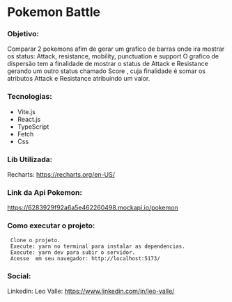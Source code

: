 # Pokemon Battle

### Objetivo:
Comparar 2 pokemons afim de gerar um grafico de barras onde ira mostrar os status: Attack, resistance, mobility, punctuation e support
O grafico de dispersão tem a finalidade de mostrar o status de Attack e Resistance gerando um outro status chamado Score , cuja  finalidade é somar os  atributos Attack e Resistance atribuindo um valor.

### Tecnologias:
- Vite.js
- React.js
- TypeScript
- Fetch
- Css

### Lib Utilizada:
Recharts: https://recharts.org/en-US/ 

### Link da Api Pokemon: 
https://6283929f92a6a5e462260498.mockapi.io/pokemon

### Como executar o projeto:
	 Clone o projeto.
	 Execute: yarn no terminal para instalar as dependencias.
	 Execute: yarn dev para subir o servidor.
	 Acesse  em seu navegador: http://localhost:5173/


### Social:
Linkedin:
Leo Valle: https://www.linkedin.com/in/leo-valle/
